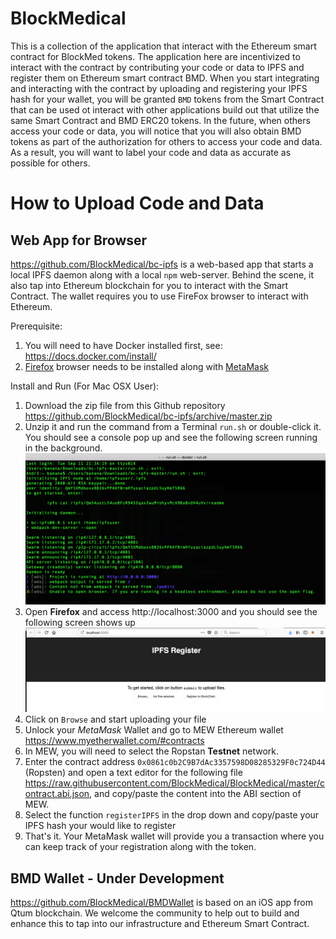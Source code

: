 # BlockMedical
This is a collection of the application that interact with the Ethereum smart contract for BlockMed tokens.
The application here are incentivized to interact with the contract by contributing your code or data to IPFS and
register them on Ethereum smart contract BMD. When you start integrating and interacting with
the contract by uploading and registering your IPFS hash for your wallet, you will be granted `BMD` tokens
from the Smart Contract that can be used ot interact with other applications build out that utilize the
same Smart Contract and BMD ERC20 tokens. In the future, when others access your code or data, you will notice that
you will also obtain BMD tokens as part of the authorization for others to access your code and data. As a result,
you will want to label your code and data as accurate as possible for others.

# How to Upload Code and Data
## Web App for Browser
https://github.com/BlockMedical/bc-ipfs is a web-based app that starts a local IPFS daemon along with
a local `npm` web-server. Behind the scene, it also tap into Ethereum blockchain for you to interact with
the Smart Contract. The wallet requires you to use FireFox browser to interact with Ethereum.

Prerequisite:
1. You will need to have Docker installed first, see: https://docs.docker.com/install/
2. [Firefox](https://www.mozilla.org/) browser needs to be installed along with [MetaMask](https://metamask.io/)

Install and Run (For Mac OSX User):
1. Download the zip file from this Github repository https://github.com/BlockMedical/bc-ipfs/archive/master.zip
2. Unzip it and run the command from a Terminal `run.sh` or double-click it. You should see a console pop up and see the following screen running in the background.
![Docker IPFS NPM](https://github.com/BlockMedical/BlockMedical/blob/master/docker_ipfs_npm_running.png)
3. Open **Firefox** and access http://localhost:3000 and you should see the following screen shows up
![Docker IPFS UI](https://github.com/BlockMedical/BlockMedical/blob/master/firefox_localhost3000.png)
4. Click on `Browse` and start uploading your file
5. Unlock your *MetaMask* Wallet and go to MEW Ethereum wallet https://www.myetherwallet.com/#contracts
6. In MEW, you will need to select the Ropstan **Testnet** network.
7. Enter the contract address `0x0861c0b2C9B7dAc3357598D08285329F0c724D44` (Ropsten) and open a text editor for the following file https://raw.githubusercontent.com/BlockMedical/BlockMedical/master/contract.abi.json, and copy/paste the content into the ABI section of MEW.
8. Select the function `registerIPFS` in the drop down and copy/paste your IPFS hash your would like to register
9. That's it. Your MetaMask wallet will provide you a transaction where you can keep track of your registration along with the token.  

## BMD Wallet - Under Development
https://github.com/BlockMedical/BMDWallet is based on an iOS app from Qtum blockchain.
We welcome the community to help out to build and enhance this to tap into our infrastructure and
Ethereum Smart Contract.
